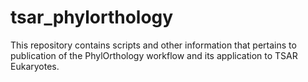 # tsar_phylorthology
This repository contains scripts and other information that pertains to publication of the PhylOrthology workflow and its application to TSAR Eukaryotes.
